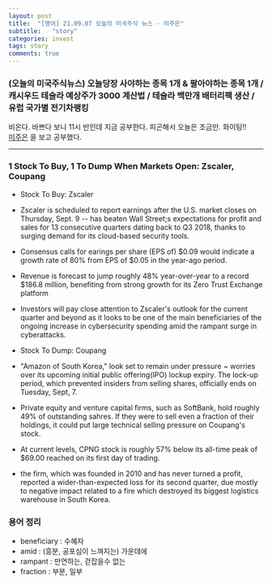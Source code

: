 ```yaml
---
layout: post
title:  "[영어] 21.09.07 오늘의 미국주식 뉴스 - 미주은"
subtitle:   "story"
categories: invest
tags: story
comments: true
---
```


### (오늘의 미국주식뉴스) 오늘당장 사야하는 종목 1개 & 팔아야하는 종목 1개 / 캐시우드 테슬라 예상주가 3000 계산법 / 테슬라 백만개 배터리팩 생산 / 유럽 국가별 전기차랭킹

비온다. 바쁘다 보니 11시 반인데 지금 공부한다. 피곤해서 오늘은 조금만. 화이팅!!      
[미주은](https://www.youtube.com/watch?v=PF8Ppc93RFc) 을 보고 공부했다.

---

### 1 Stock To Buy, 1 To Dump When Markets Open: Zscaler, Coupang
- Stock To Buy: Zscaler
- Zscaler is scheduled to report earnings after the U.S. market closes on Thursday, Sept. 9 -- has beaten Wall Street;s expectations for profit and sales for 13 consecutive quarters dating back to Q3 2018, thanks to surging demand for its cloud-based security tools.
- Consensus calls for earings per share (EPS of) $0.09 would indicate a growth rate of 80% from EPS of $0.05 in the year-ago period.
- Revenue is forecast to jump roughly 48% year-over-year to a record $186.8 million, benefiting from strong growth for its Zero Trust Exchange platform
- Investors will pay close attention to Zscaler's outlook for the current quarter and beyond as it looks to be one of the main beneficiaries of the ongoing increase in cybersecurity spending amid the rampant surge in cyberattacks.

- Stock To Dump: Coupang
- "Amazon of South Korea," look set to remain under pressure ~ worries over its upcoming initial public offering(IPO) lockup expiry. The lock-up period, which prevented insiders from selling shares, officially ends on Tuesday, Sept, 7.
- Private equity and venture capital firms, such as SoftBank, hold roughly 49% of outstanding sahres. If they were to sell even a fraction of their holdings, it could put large technical selling pressure on Coupang's stock.
- At current levels, CPNG stock is roughly 57% below its all-time peak of $69.00 reached on its first day of trading.
- the firm, which was founded in 2010 and has never turned a profit, reported a wider-than-expected loss for its second quarter, due mostly to negative impact related to a fire which destroyed its biggest logistics warehouse in South Korea.


### 용어 정리
- beneficiary : 수혜자
- amid : (흥분, 공포심이 느껴지는) 가운데에
- rampant  : 만연하는, 걷잡을수 없는
- fraction : 부분, 일부